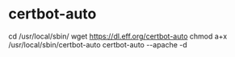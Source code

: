 # certbot-auto

cd /usr/local/sbin/
wget https://dl.eff.org/certbot-auto
chmod a+x /usr/local/sbin/certbot-auto
certbot-auto --apache -d <yourdomain>
